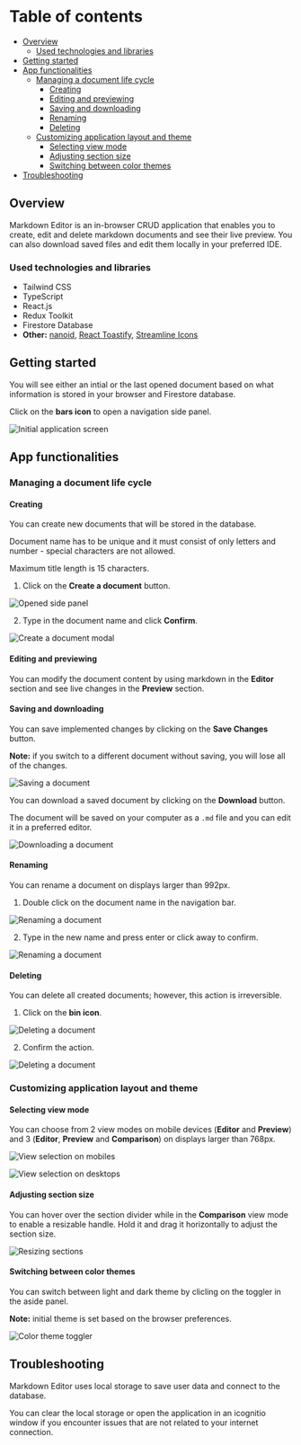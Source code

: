 # Table of contents

- [Overview](#Overview)
  - [Used technologies and libraries](#Used-technologies-and-libraries)
- [Getting started](#getting-started)
- [App functionalities](#app-functionalities)
    - [Managing a document life cycle](#managing-a-document-life-cycle)
        + [Creating](#creating)
        + [Editing and previewing](#editing-and-previewing)
        + [Saving and downloading](#saving-and-downloading)
        + [Renaming](#renaming)
        + [Deleting](#deleting)
    - [Customizing application layout and theme](#customizing-application-layout-and-theme)
        + [Selecting view mode](#selecting-view-mode)
        + [Adjusting section size](#adjusting-section-size)
        + [Switching between color themes](#switching-between-color-themes)
- [Troubleshooting](#troubleshooting)


## Overview

Markdown Editor is an in-browser CRUD application that enables you to create, edit and delete markdown documents and see their live preview. You can also download saved files and edit them locally in your preferred IDE.

### Used technologies and libraries

- Tailwind CSS
- TypeScript
- React.js
- Redux Toolkit
- Firestore Database
- **Other:** [nanoid](https://www.npmjs.com/package/nanoid), [React Toastify](https://www.npmjs.com/package/react-toastify), [Streamline Icons](https://home.streamlinehq.com/)

## Getting started

You will see either an intial or the last opened document based on what information is stored in your browser and Firestore database.

Click on the **bars icon** to open a navigation side panel.

![Initial application screen](./src/screenshots/initial_view.png)

## App functionalities

### Managing a document life cycle

#### Creating

You can create new documents that will be stored in the database.

Document name has to be unique and it must consist of only letters and number - special characters are not allowed.

Maximum title length is 15 characters.

1. Click on the **Create a document** button.

![Opened side panel](./src/screenshots/doc_create_1.png)

2. Type in the document name and click **Confirm**.

![Create a document modal](./src/screenshots/doc_create_1.png)

#### Editing and previewing

You can modify the document content by using markdown in the **Editor** section and see live changes in the **Preview** section.

#### Saving and downloading

You can save implemented changes by clicking on the **Save Changes** button.

**Note:** if you switch to a different document without saving, you will lose all of the changes.

![Saving a document](./src/screenshots/doc_save.png)

You can download a saved document by clicking on the **Download** button.

The document will be saved on your computer as a `.md` file and you can edit it in a preferred editor.

![Downloading a document](./src/screenshots/doc_download.png)

#### Renaming

You can rename a document on displays larger than 992px.

1. Double click on the document name in the navigation bar.

![Renaming a document](./src/screenshots/doc_rename_1.png)

2. Type in the new name and press enter or click away to confirm.

![Renaming a document](./src/screenshots/doc_rename_2.png)

#### Deleting

You can delete all created documents; however, this action is irreversible.

1. Click on the **bin icon**.

![Deleting a document](./src/screenshots/doc_delete_1.png)

2. Confirm the action.

![Deleting a document](./src/screenshots/doc_delete_2.png)

### Customizing application layout and theme

#### Selecting view mode

You can choose from 2 view modes on mobile devices (**Editor** and **Preview**) and 3 (**Editor**, **Preview** and **Comparison**) on displays larger than 768px.

![View selection on mobiles](./src/screenshots/doc_preview-mobile.png)

![View selection on desktops](./src/screenshots/doc_preview-desktop.png)

#### Adjusting section size

You can hover over the section divider while in the **Comparison** view mode to enable a resizable handle. Hold it and drag it horizontally to adjust the section size.

![Resizing sections](./src/screenshots/resize_handle.png)

#### Switching between color themes

You can switch between light and dark theme by clicling on the toggler in the aside panel.

**Note:** initial theme is set based on the browser preferences.

![Color theme toggler](./src/screenshots/theme_toggler.png)

## Troubleshooting

Markdown Editor uses local storage to save user data and connect to the database.

You can clear the local storage or open the application in an icognitio window if you encounter issues that are not related to your internet connection.
